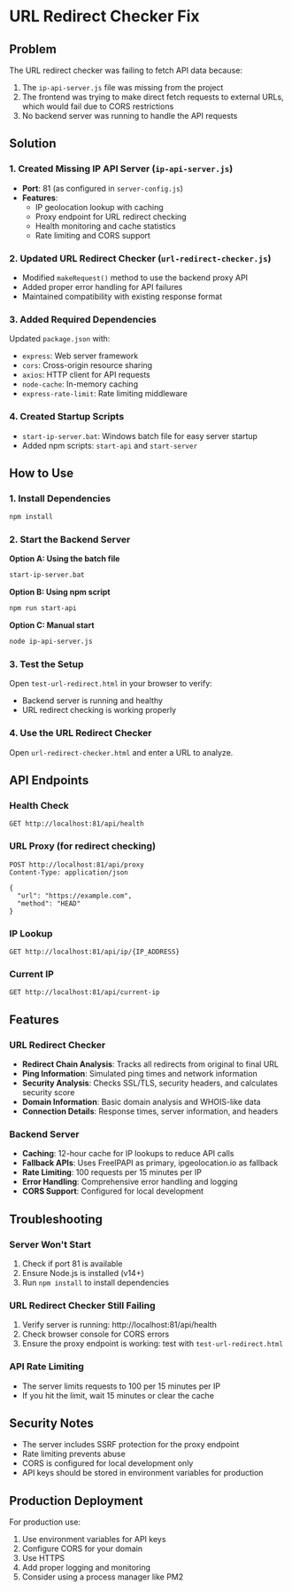 # URL Redirect Checker Fix

## Problem
The URL redirect checker was failing to fetch API data because:
1. The `ip-api-server.js` file was missing from the project
2. The frontend was trying to make direct fetch requests to external URLs, which would fail due to CORS restrictions
3. No backend server was running to handle the API requests

## Solution

### 1. Created Missing IP API Server (`ip-api-server.js`)
- **Port**: 81 (as configured in `server-config.js`)
- **Features**:
  - IP geolocation lookup with caching
  - Proxy endpoint for URL redirect checking
  - Health monitoring and cache statistics
  - Rate limiting and CORS support

### 2. Updated URL Redirect Checker (`url-redirect-checker.js`)
- Modified `makeRequest()` method to use the backend proxy API
- Added proper error handling for API failures
- Maintained compatibility with existing response format

### 3. Added Required Dependencies
Updated `package.json` with:
- `express`: Web server framework
- `cors`: Cross-origin resource sharing
- `axios`: HTTP client for API requests
- `node-cache`: In-memory caching
- `express-rate-limit`: Rate limiting middleware

### 4. Created Startup Scripts
- `start-ip-server.bat`: Windows batch file for easy server startup
- Added npm scripts: `start-api` and `start-server`

## How to Use

### 1. Install Dependencies
```bash
npm install
```

### 2. Start the Backend Server
**Option A: Using the batch file**
```bash
start-ip-server.bat
```

**Option B: Using npm script**
```bash
npm run start-api
```

**Option C: Manual start**
```bash
node ip-api-server.js
```

### 3. Test the Setup
Open `test-url-redirect.html` in your browser to verify:
- Backend server is running and healthy
- URL redirect checking is working properly

### 4. Use the URL Redirect Checker
Open `url-redirect-checker.html` and enter a URL to analyze.

## API Endpoints

### Health Check
```
GET http://localhost:81/api/health
```

### URL Proxy (for redirect checking)
```
POST http://localhost:81/api/proxy
Content-Type: application/json

{
  "url": "https://example.com",
  "method": "HEAD"
}
```

### IP Lookup
```
GET http://localhost:81/api/ip/{IP_ADDRESS}
```

### Current IP
```
GET http://localhost:81/api/current-ip
```

## Features

### URL Redirect Checker
- **Redirect Chain Analysis**: Tracks all redirects from original to final URL
- **Ping Information**: Simulated ping times and network information
- **Security Analysis**: Checks SSL/TLS, security headers, and calculates security score
- **Domain Information**: Basic domain analysis and WHOIS-like data
- **Connection Details**: Response times, server information, and headers

### Backend Server
- **Caching**: 12-hour cache for IP lookups to reduce API calls
- **Fallback APIs**: Uses FreeIPAPI as primary, ipgeolocation.io as fallback
- **Rate Limiting**: 100 requests per 15 minutes per IP
- **Error Handling**: Comprehensive error handling and logging
- **CORS Support**: Configured for local development

## Troubleshooting

### Server Won't Start
1. Check if port 81 is available
2. Ensure Node.js is installed (v14+)
3. Run `npm install` to install dependencies

### URL Redirect Checker Still Failing
1. Verify server is running: http://localhost:81/api/health
2. Check browser console for CORS errors
3. Ensure the proxy endpoint is working: test with `test-url-redirect.html`

### API Rate Limiting
- The server limits requests to 100 per 15 minutes per IP
- If you hit the limit, wait 15 minutes or clear the cache

## Security Notes

- The server includes SSRF protection for the proxy endpoint
- Rate limiting prevents abuse
- CORS is configured for local development only
- API keys should be stored in environment variables for production

## Production Deployment

For production use:
1. Use environment variables for API keys
2. Configure CORS for your domain
3. Use HTTPS
4. Add proper logging and monitoring
5. Consider using a process manager like PM2
